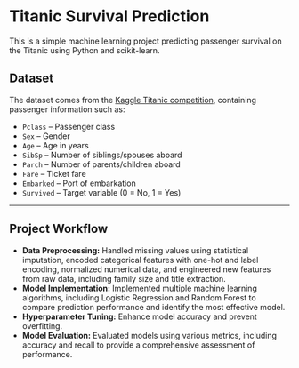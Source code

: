 # Titanic Survival Prediction

This is a simple machine learning project predicting passenger survival on the Titanic using Python and scikit-learn.

## Dataset

The dataset comes from the [Kaggle Titanic competition](https://www.kaggle.com/c/titanic/data), containing passenger information such as:

- `Pclass` – Passenger class
- `Sex` – Gender
- `Age` – Age in years
- `SibSp` – Number of siblings/spouses aboard
- `Parch` – Number of parents/children aboard
- `Fare` – Ticket fare
- `Embarked` – Port of embarkation
- `Survived` – Target variable (0 = No, 1 = Yes)

---

## Project Workflow

- **Data Preprocessing:** Handled missing values using statistical imputation, encoded categorical features with one-hot and label encoding, normalized numerical data, and engineered new features from raw data, including family size and title extraction.
- **Model Implementation:** Implemented multiple machine learning algorithms, including Logistic Regression and Random Forest to compare prediction performance and identify the most effective model.  
- **Hyperparameter Tuning:** Enhance model accuracy and prevent overfitting.  
- **Model Evaluation:** Evaluated models using various metrics, including accuracy and recall to provide a comprehensive assessment of performance.  



